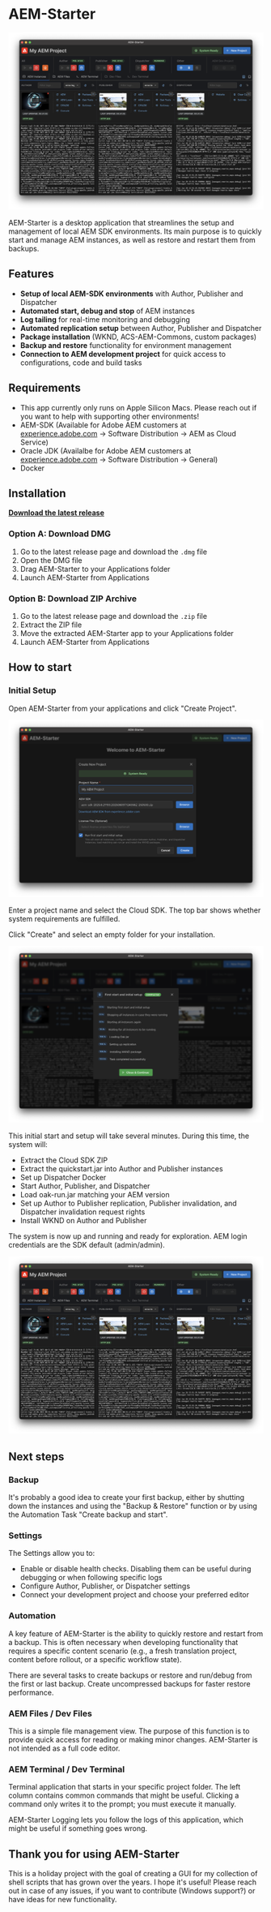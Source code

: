 # AEM-Starter

![AEM-Starter Application](doc/screenshots/howtostart5.png)

AEM-Starter is a desktop application that streamlines the setup and management of local AEM SDK environments. Its main purpose is to quickly start and manage AEM instances, as well as restore and restart them from backups.

## Features

- **Setup of local AEM-SDK environments** with Author, Publisher and Dispatcher
- **Automated start, debug and stop** of AEM instances
- **Log tailing** for real-time monitoring and debugging
- **Automated replication setup** between Author, Publisher and Dispatcher
- **Package installation** (WKND, ACS-AEM-Commons, custom packages)
- **Backup and restore** functionality for environment management
- **Connection to AEM development project** for quick access to configurations, code and build tasks

## Requirements

- This app currently only runs on Apple Silicon Macs. Please reach out if you want to help with supporting other environments!
- AEM-SDK (Available for Adobe AEM customers at [experience.adobe.com](https://experience.adobe.com/#/downloads/content/software-distribution/en/aemcloud.html) -> Software Distribution -> AEM as Cloud Service)
- Oracle JDK (Availalbe for Adobe AEM customers at [experience.adobe.com](https://experience.adobe.com/#/downloads/content/software-distribution/en/general.html) -> Software Distribution -> General)
- Docker

## Installation

**[Download the latest release](https://github.com/dfoerderreuther/aemstarter/releases/latest)**

### Option A: Download DMG
1. Go to the latest release page and download the `.dmg` file
2. Open the DMG file
3. Drag AEM-Starter to your Applications folder
4. Launch AEM-Starter from Applications

### Option B: Download ZIP Archive
1. Go to the latest release page and download the `.zip` file
2. Extract the ZIP file
3. Move the extracted AEM-Starter app to your Applications folder
4. Launch AEM-Starter from Applications


## How to start

### Initial Setup

Open AEM-Starter from your applications and click "Create Project". 

![Create Project](doc/screenshots/howtostart1.png)

Enter a project name and select the Cloud SDK. The top bar shows whether system requirements are fulfilled.

Click "Create" and select an empty folder for your installation. 

![Initial run and setup](doc/screenshots/howtostart4.png)

This initial start and setup will take several minutes. During this time, the system will: 
- Extract the Cloud SDK ZIP
- Extract the quickstart.jar into Author and Publisher instances
- Set up Dispatcher Docker
- Start Author, Publisher, and Dispatcher
- Load oak-run.jar matching your AEM version
- Set up Author to Publisher replication, Publisher invalidation, and Dispatcher invalidation request rights
- Install WKND on Author and Publisher

The system is now up and running and ready for exploration. AEM login credentials are the SDK default (admin/admin).

![Up and running](doc/screenshots/howtostart5.png)

## Next steps

### Backup

It's probably a good idea to create your first backup, either by shutting down the instances and using the "Backup & Restore" function or by using the Automation Task "Create backup and start". 

### Settings

The Settings allow you to: 
- Enable or disable health checks. Disabling them can be useful during debugging or when following specific logs
- Configure Author, Publisher, or Dispatcher settings
- Connect your development project and choose your preferred editor

### Automation

A key feature of AEM-Starter is the ability to quickly restore and restart from a backup. This is often necessary when developing functionality that requires a specific content scenario (e.g., a fresh translation project, content before rollout, or a specific workflow state). 

There are several tasks to create backups or restore and run/debug from the first or last backup. Create uncompressed backups for faster restore performance.

### AEM Files / Dev Files

This is a simple file management view. The purpose of this function is to provide quick access for reading or making minor changes. AEM-Starter is not intended as a full code editor.

### AEM Terminal / Dev Terminal

Terminal application that starts in your specific project folder. The left column contains common commands that might be useful. Clicking a command only writes it to the prompt; you must execute it manually.

AEM-Starter Logging lets you follow the logs of this application, which might be useful if something goes wrong.

## Thank you for using AEM-Starter

This is a holiday project with the goal of creating a GUI for my collection of shell scripts that has grown over the years. I hope it's useful! Please reach out in case of any issues, if you want to contribute (Windows support?) or have ideas for new functionality. 
